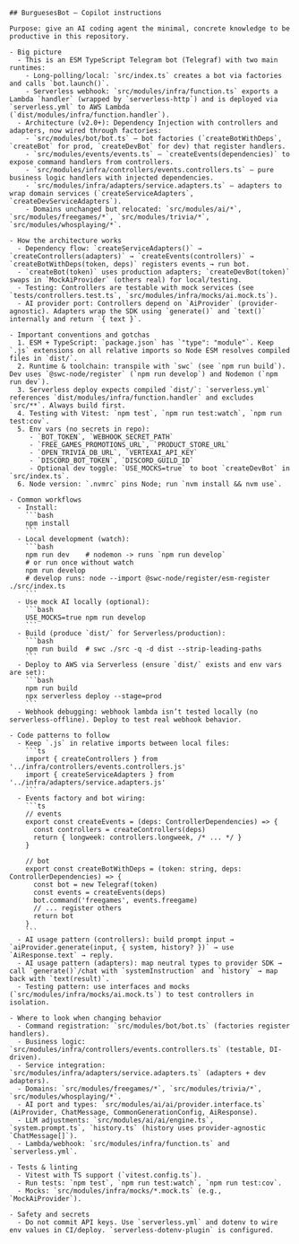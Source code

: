 ````instructions
## BurguesesBot — Copilot instructions

Purpose: give an AI coding agent the minimal, concrete knowledge to be productive in this repository.

- Big picture
  - This is an ESM TypeScript Telegram bot (Telegraf) with two main runtimes:
    - Long-polling/local: `src/index.ts` creates a bot via factories and calls `bot.launch()`.
    - Serverless webhook: `src/modules/infra/function.ts` exports a Lambda `handler` (wrapped by `serverless-http`) and is deployed via `serverless.yml` to AWS Lambda (`dist/modules/infra/function.handler`).
  - Architecture (v2.0+): Dependency Injection with controllers and adapters, now wired through factories:
    - `src/modules/bot/bot.ts` — bot factories (`createBotWithDeps`, `createBot` for prod, `createDevBot` for dev) that register handlers.
    - `src/modules/events/events.ts` — `createEvents(dependencies)` to expose command handlers from controllers.
    - `src/modules/infra/controllers/events.controllers.ts` — pure business logic handlers with injected dependencies.
    - `src/modules/infra/adapters/service.adapters.ts` — adapters to wrap domain services (`createServiceAdapters`, `createDevServiceAdapters`).
    - Domains unchanged but relocated: `src/modules/ai/*`, `src/modules/freegames/*`, `src/modules/trivia/*`, `src/modules/whosplaying/*`.

- How the architecture works
  - Dependency flow: `createServiceAdapters()` → `createControllers(adapters)` → `createEvents(controllers)` → `createBotWithDeps(token, deps)` registers events → run bot.
  - `createBot(token)` uses production adapters; `createDevBot(token)` swaps in `MockAiProvider` (others real) for local/testing.
  - Testing: Controllers are testable with mock services (see `tests/controllers.test.ts`, `src/modules/infra/mocks/ai.mock.ts`).
  - AI provider port: Controllers depend on `AiProvider` (provider-agnostic). Adapters wrap the SDK using `generate()` and `text()` internally and return `{ text }`.

- Important conventions and gotchas
  1. ESM + TypeScript: `package.json` has `"type": "module"`. Keep `.js` extensions on all relative imports so Node ESM resolves compiled files in `dist/`.
  2. Runtime & toolchain: transpile with `swc` (see `npm run build`). Dev uses `@swc-node/register` (`npm run develop`) and Nodemon (`npm run dev`).
  3. Serverless deploy expects compiled `dist/`: `serverless.yml` references `dist/modules/infra/function.handler` and excludes `src/**`. Always build first.
  4. Testing with Vitest: `npm test`, `npm run test:watch`, `npm run test:cov`.
  5. Env vars (no secrets in repo):
     - `BOT_TOKEN`, `WEBHOOK_SECRET_PATH`
     - `FREE_GAMES_PROMOTIONS_URL`, `PRODUCT_STORE_URL`
     - `OPEN_TRIVIA_DB_URL`, `VERTEXAI_API_KEY`
     - `DISCORD_BOT_TOKEN`, `DISCORD_GUILD_ID`
     - Optional dev toggle: `USE_MOCKS=true` to boot `createDevBot` in `src/index.ts`.
  6. Node version: `.nvmrc` pins Node; run `nvm install && nvm use`.

- Common workflows
  - Install:
    ```bash
    npm install
    ```
  - Local development (watch):
    ```bash
    npm run dev    # nodemon -> runs `npm run develop`
    # or run once without watch
    npm run develop
    # develop runs: node --import @swc-node/register/esm-register ./src/index.ts
    ```
  - Use mock AI locally (optional):
    ```bash
    USE_MOCKS=true npm run develop
    ```
  - Build (produce `dist/` for Serverless/production):
    ```bash
    npm run build  # swc ./src -q -d dist --strip-leading-paths
    ```
  - Deploy to AWS via Serverless (ensure `dist/` exists and env vars are set):
    ```bash
    npm run build
    npx serverless deploy --stage=prod
    ```
  - Webhook debugging: webhook lambda isn’t tested locally (no serverless-offline). Deploy to test real webhook behavior.

- Code patterns to follow
  - Keep `.js` in relative imports between local files:
    ```ts
    import { createControllers } from '../infra/controllers/events.controllers.js'
    import { createServiceAdapters } from '../infra/adapters/service.adapters.js'
    ```
  - Events factory and bot wiring:
    ```ts
    // events
    export const createEvents = (deps: ControllerDependencies) => {
      const controllers = createControllers(deps)
      return { longweek: controllers.longweek, /* ... */ }
    }

    // bot
    export const createBotWithDeps = (token: string, deps: ControllerDependencies) => {
      const bot = new Telegraf(token)
      const events = createEvents(deps)
      bot.command('freegames', events.freegame)
      // ... register others
      return bot
    }
    ```
  - AI usage pattern (controllers): build prompt input → `aiProvider.generate(input, { system, history? })` → use `AiResponse.text` → reply.
  - AI usage pattern (adapters): map neutral types to provider SDK → call `generate()`/chat with `systemInstruction` and `history` → map back with `text(result)`.
  - Testing pattern: use interfaces and mocks (`src/modules/infra/mocks/ai.mock.ts`) to test controllers in isolation.

- Where to look when changing behavior
  - Command registration: `src/modules/bot/bot.ts` (factories register handlers).
  - Business logic: `src/modules/infra/controllers/events.controllers.ts` (testable, DI-driven).
  - Service integration: `src/modules/infra/adapters/service.adapters.ts` (adapters + dev adapters).
  - Domains: `src/modules/freegames/*`, `src/modules/trivia/*`, `src/modules/whosplaying/*`.
  - AI port and types: `src/modules/ai/ai/provider.interface.ts` (AiProvider, ChatMessage, CommonGenerationConfig, AiResponse).
  - LLM adjustments: `src/modules/ai/ai/engine.ts`, `system.prompt.ts`, `history.ts` (history uses provider-agnostic `ChatMessage[]`).
  - Lambda/webhook: `src/modules/infra/function.ts` and `serverless.yml`.

- Tests & linting
  - Vitest with TS support (`vitest.config.ts`).
  - Run tests: `npm test`, `npm run test:watch`, `npm run test:cov`.
  - Mocks: `src/modules/infra/mocks/*.mock.ts` (e.g., `MockAiProvider`).

- Safety and secrets
  - Do not commit API keys. Use `serverless.yml` and dotenv to wire env values in CI/deploy. `serverless-dotenv-plugin` is configured.
